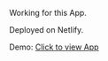 Working for this App. 

Deployed on Netlify.  

Demo: <a href="https://benevolent-dasik-ed737c.netlify.app/" target="_blank">Click to view App</a> 
